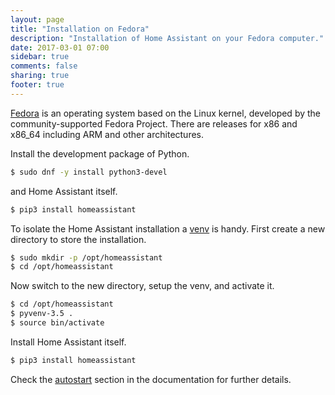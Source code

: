 ```yaml
---
layout: page
title: "Installation on Fedora"
description: "Installation of Home Assistant on your Fedora computer."
date: 2017-03-01 07:00
sidebar: true
comments: false
sharing: true
footer: true
---
```


[Fedora](https://fedoraproject.org) is an operating system based on the Linux kernel, developed by the community-supported Fedora Project. There are releases for x86 and x86_64 including ARM and other architectures. 

Install the development package of Python.

```bash
$ sudo dnf -y install python3-devel
```

and Home Assistant itself.

```bash
$ pip3 install homeassistant
```

To isolate the Home Assistant installation a [venv](https://docs.python.org/3/library/venv.html) is handy. First create a new directory to store the installation.

```bash
$ sudo mkdir -p /opt/homeassistant
$ cd /opt/homeassistant
```
Now switch to the new directory, setup the venv, and activate it.

```bash
$ cd /opt/homeassistant
$ pyvenv-3.5 .
$ source bin/activate
```

Install Home Assistant itself.

```bash
$ pip3 install homeassistant
```

Check the [autostart](/docs/autostart/systemd/) section in the documentation for further details. 
